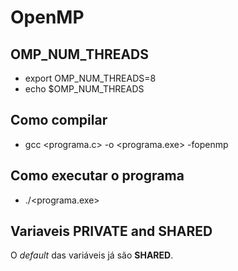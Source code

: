 # OpenMP

## OMP_NUM_THREADS

- export OMP_NUM_THREADS=8
- echo $OMP_NUM_THREADS

## Como compilar

- gcc <programa.c> -o <programa.exe> -fopenmp  

## Como executar o programa

- ./<programa.exe>



## Variaveis PRIVATE and SHARED

O *default* das variáveis já são **SHARED**.

